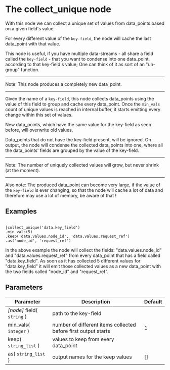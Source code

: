 The collect_unique node
=====================

With this node we can collect a unique set of values from data_points based on a given field's value.

For every different value of the `key-field`, the node will cache the last data_point with that value.

This node is useful, if you have multiple data-streams - all share a field called the `key-field` - 
that you want to condense into one data_point, according to that key-field's value;
One can think of it as sort of an "un-group" function.

---------------------------------- 
Note: This node produces a completely new data_point.

---------------------------------- 

Given the name of a `key-field`, this node collects data_points using the value of this field to group and cache every data_point.
Once the `min_vals` count of unique values is reached in internal buffer, it starts emitting every change
within this set of values.

New data_points, which have the same value for the key-field as seen before, will overwrite old values.

Data_points that do not have the key-field present, will be ignored.
On output, the node will condense the collected data_points into one, where all the data_points'
fields are grouped by the value of the key-field.

-----------------------------------------------
Note: The number of uniquely collected values will grow, but never shrink (at the moment).

----------------------------- 
Also note: The produced data_point can become very large, if the value of the `key-field` is ever changing, so that
the node will cache a lot of data and therefore may use a lot of memory, be aware of that !



Examples
-------
```dfs  

|collect_unique('data.key_field')
.min_vals(5)
.keep('data.values.node_id', 'data.values.request_ref')
.as('node_id', 'request_ref')

```

In the above example the node will collect the fields: "data.values.node_id" and "data.values.request_ref" from every data_point that has
a field called "data.key_field". As soon as it has collected 5 different values for "data.key_field" it will emit those collected values
as a new data_point with the two fields called "node_id" and "request_ref".
 

Parameters
----------

Parameter     | Description | Default 
--------------|-------------|--------- 
_[node]_ field( `string` )| path to the key-field |
min_vals( `integer` )| number of different items collected before first output starts|1
keep( `string_list` )|values to keep from every data_point|
as( `string_list` )|output names for the keep values|[]
 
 